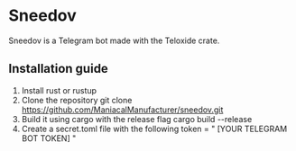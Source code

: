 # Sneedov

Sneedov is a Telegram bot made with the Teloxide crate. 

## Installation guide

1. Install rust or rustup
2. Clone the repository
        git clone https://github.com/ManiacalManufacturer/sneedov.git
3. Build it using cargo with the release flag
        cargo build --release
4. Create a secret.toml file with the following
        token = " [YOUR TELEGRAM BOT TOKEN] "
